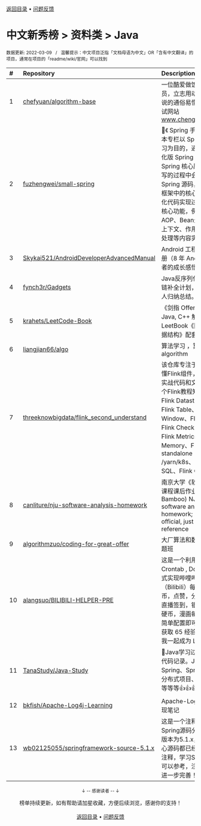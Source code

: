 <a href="https://github.com/GrowingGit/GitHub-Chinese-Top-Charts#github中文排行榜">返回目录</a> • <a href="/content/docs/feedback.md">问题反馈</a>

# 中文新秀榜 > 资料类 > Java
<sub>数据更新: 2022-03-09&nbsp;&nbsp;&nbsp;/&nbsp;&nbsp;&nbsp;温馨提示：中文项目泛指「文档母语为中文」OR「含有中文翻译」的项目，通常在项目的「readme/wiki/官网」可以找到</sub>

|#|Repository|Description|Stars|Updated|Created|
|:-|:-|:-|:-|:-|:-|
|1|[chefyuan/algorithm-base](https://github.com/chefyuan/algorithm-base)|一位酷爱做饭的程序员，立志用动画将算法说的通俗易懂。我的面试网站 www.chengxuchu.com|9791|2022-03-04|2021-03-17|
|2|[fuzhengwei/small-spring](https://github.com/fuzhengwei/small-spring)|🌱《 Spring 手撸专栏》，本专栏以 Spring 源码学习为目的，通过手写简化版 Spring 框架，了解 Spring 核心原理。在手写的过程中会简化 Spring 源码，摘取整体框架中的核心逻辑，简化代码实现过程，保留核心功能，例如：IOC、AOP、Bean生命周期、上下文、作用域、资源处理等内容实现。|2620|2022-02-12|2021-05-15|
|3|[Skykai521/AndroidDeveloperAdvancedManual](https://github.com/Skykai521/AndroidDeveloperAdvancedManual)|Android 工程师进阶手册（8 年 Android 开发者的成长感悟）|593|2021-11-21|2021-11-04|
|4|[fynch3r/Gadgets](https://github.com/fynch3r/Gadgets)|Java反序列化漏洞利用链补全计划，仅用于个人归纳总结。|393|2021-12-03|2021-05-11|
|5|[krahets/LeetCode-Book](https://github.com/krahets/LeetCode-Book)|《剑指 Offer》 Python, Java, C++ 解题代码，LeetBook《图解算法数据结构》配套代码仓。|321|2022-02-21|2021-12-17|
|6|[liangjian66/algo](https://github.com/liangjian66/algo)|算法学习 ，算法图书，algorithm|275|2022-01-27|2021-06-30|
|7|[threeknowbigdata/flink_second_understand](https://github.com/threeknowbigdata/flink_second_understand)|该仓库专注于让读者秒懂Flink组件，包含Flink实战代码和文档、200个Flink教程知识点，Flink Datastream、Flink Table、Flink Window、Flink State、Flink Checkpoint、Flink Metrics、Flink Memory、Flink on standalone /yarn/k8s、Flink SQL、Flink CEP、Fli ...|273|2021-12-27|2021-10-23|
|8|[canliture/nju-software-analysis-homework](https://github.com/canliture/nju-software-analysis-homework)|南京大学《软件分析》课程课后作业(非Bamboo)   NJU's software analysis homework; ... Not official, just a reference|196|2021-11-18|2021-10-09|
|9|[algorithmzuo/coding-for-great-offer](https://github.com/algorithmzuo/coding-for-great-offer)|大厂算法和数据结构刷题班|146|2022-03-01|2021-04-13|
|10|[alangsuo/BILIBILI-HELPER-PRE](https://github.com/alangsuo/BILIBILI-HELPER-PRE)|这是一个利用 Linux Crontab , Docker等方式实现哔哩哔哩（Bilibili）每日任务投币，点赞，分享视频，直播签到，银瓜子兑换硬币，漫画每日签到，简单配置即可每日轻松获取 65 经验值，快来和我一起成为 Lv6 吧~~~~|103|2022-01-14|2021-04-29|
|11|[TanaStudy/Java-Study](https://github.com/TanaStudy/Java-Study)|🚀Java学习过程中的的代码记录。Java基础、Spring、SpringBoot、分布式项目、Demo等等等等等👍👍👍。|96|2022-01-31|2021-07-27|
|12|[bkfish/Apache-Log4j-Learning](https://github.com/bkfish/Apache-Log4j-Learning)|Apache-Log4j漏洞复现笔记|89|2022-02-17|2021-12-10|
|13|[wb02125055/springframework-source-5.1.x](https://github.com/wb02125055/springframework-source-5.1.x)|这是一个注释版的Spring源码分析工程，版本为5.1.x，大部分核心源码都已经添加中文注释，学习Spring源码可以参考，注释会慢慢进一步完善！|81|2022-02-08|2021-03-18|

<div align="center">
    <p><sub>↓ -- 感谢读者 -- ↓</sub></p>
    榜单持续更新，如有帮助请加星收藏，方便后续浏览，感谢你的支持！
</div>

<br/>

<div align="center"><a href="https://github.com/GrowingGit/GitHub-Chinese-Top-Charts#github中文排行榜">返回目录</a> • <a href="/content/docs/feedback.md">问题反馈</a></div>
